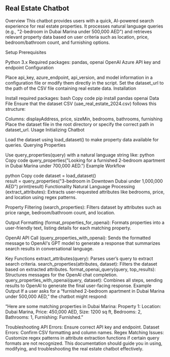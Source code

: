 ## Real Estate Chatbot 
Overview
This chatbot provides users with a quick, AI-powered search experience for real estate properties. It processes natural language queries (e.g., "2-bedroom in Dubai Marina under 500,000 AED") and retrieves relevant property data based on user criteria such as location, price, bedroom/bathroom count, and furnishing options.

Setup
Prerequisites

Python 3.x
Required packages: pandas, openai
OpenAI Azure API key and endpoint
Configuration

Place api_key, azure_endpoint, api_version, and model information in a configuration file or modify them directly in the script.
Set the dataset_url to the path of the CSV file containing real estate data.
Installation

Install required packages:
bash
Copy code
pip install pandas openai
Data File
Ensure that the dataset CSV (uae_real_estate_2024.csv) follows this structure:

Columns: displayAddress, price, sizeMin, bedrooms, bathrooms, furnishing
Place the dataset file in the root directory or specify the correct path in dataset_url.
Usage
Initializing Chatbot

Load the dataset using load_dataset() to make property data available for queries.
Querying Properties

Use query_properties(query) with a natural language string like:
python
Copy code
query_properties("Looking for a furnished 2-bedroom apartment in Dubai Marina under 700,000 AED.")
Example Workflow

python
Copy code
dataset = load_dataset()  
result = query_properties("3-bedroom in Downtown Dubai under 1,000,000 AED")
print(result)
Functionality
Natural Language Processing (extract_attributes): Extracts user-requested attributes like bedrooms, price, and location using regex patterns.

Property Filtering (search_properties): Filters dataset by attributes such as price range, bedroom/bathroom count, and location.

Output Formatting (format_properties_for_openai): Formats properties into a user-friendly text, listing details for each matching property.

OpenAI API Call (query_properties_with_openai): Sends the formatted message to OpenAI's GPT model to generate a response that summarizes search results in conversational language.

Key Functions
extract_attributes(query): Parses user’s query to extract search criteria.
search_properties(attributes, dataset): Filters the dataset based on extracted attributes.
format_openai_query(query, top_results): Structures messages for the OpenAI chat completion.
query_properties_with_openai(query, dataset): Combines all steps, sending results to OpenAI to generate the final user-facing response.
Example Output
If a user asks for a “furnished 2-bedroom apartment in Dubai Marina under 500,000 AED,” the chatbot might respond:

“Here are some matching properties in Dubai Marina:
Property 1: Location: Dubai Marina, Price: 450,000 AED, Size: 1200 sq ft, Bedrooms: 2, Bathrooms: 1, Furnishing: Furnished.”

Troubleshooting
API Errors: Ensure correct API key and endpoint.
Dataset Errors: Confirm CSV formatting and column names.
Regex Matching Issues: Customize regex patterns in attribute extraction functions if certain query formats are not recognized.
This documentation should guide you in using, modifying, and troubleshooting the real estate chatbot effectively.
